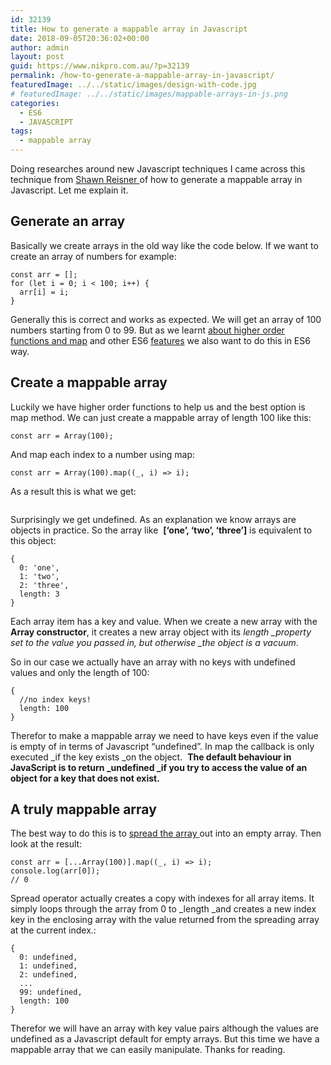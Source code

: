 ```yaml
---
id: 32139
title: How to generate a mappable array in Javascript
date: 2018-09-05T20:36:02+00:00
author: admin
layout: post
guid: https://www.nikpro.com.au/?p=32139
permalink: /how-to-generate-a-mappable-array-in-javascript/
featuredImage: ../../static/images/design-with-code.jpg
# featuredImage: ../../static/images/mappable-arrays-in-js.png
categories:
  - ES6
  - JAVASCRIPT
tags:
  - mappable array
---
```


Doing researches around new Javascript techniques I came across this technique from <a href="https://itnext.io/@shawn.webdev?source=post_header_lockup" target="_blank" rel="noopener noreferrer">Shawn Reisner </a>of how to generate a mappable array in Javascript. Let me explain it.

## Generate an array

Basically we create arrays in the old way like the code below. If we want to create an array of numbers for example:

```
const arr = [];
for (let i = 0; i < 100; i++) {
  arr[i] = i;
}
```

Generally this is correct and works as expected. We will get an array of 100 numbers starting from 0 to 99. But as we learnt [about higher order functions and map](https://www.nikpro.com.au/javascript-es6-maps-with-examples/) and other ES6 [features](https://nikpro.com.au/category/es6) we also want to do this in ES6 way.

## Create a mappable array

Luckily we have higher order functions to help us and the best option is map method. We can just create a mappable array of length 100 like this:

```
const arr = Array(100);
```

And map each index to a number using map:

```
const arr = Array(100).map((_, i) => i);
```

As a result this is what we get:<figure class="wp-block-image">

<img src="https://www.nikpro.com.aumapable-array.png" alt="" class="wp-image-32140" srcset="https://testgatsby.localmapable-array.png 800w, https://testgatsby.localmapable-array-300x152.png 300w, https://testgatsby.localmapable-array-768x389.png 768w" sizes="(max-width: 800px) 100vw, 800px" /> </figure>

Surprisingly we get undefined. As an explanation we know arrays are objects in practice. So the array like  **[&#8216;one&#8217;, &#8216;two&#8217;, &#8216;three&#8217;]** is equivalent to this object:

```
{
  0: 'one',
  1: 'two',
  2: 'three',
  length: 3
}
```

Each array item has a key and value. When we create a new array with the **Array constructor**, it creates a new array object with its *length _property set to the value you passed in, but otherwise _the object is a vacuum*.

So in our case we actually have an array with no keys with undefined  values and only the length of 100:

```
{
  //no index keys!
  length: 100
}
```

Therefor to make a mappable array we need to have keys even if the value is empty of in terms of Javascript &#8220;undefined&#8221;. In map the callback is only executed _if the key exists _on the object.  **The default behaviour in JavaScript is to return _undefined _if you try to access the value of an object for a key that does not exist.**

## A truly mappable array

The best way to do this is to [spread the array ](https://www.nikpro.com.au/what-is-spread-syntax-in-es6-and-how-to-use-it/)out into an empty array. Then look at the result:

```
const arr = [...Array(100)].map((_, i) => i);
console.log(arr[0]);
// 0
```

Spread operator actually creates a copy with indexes for all array items. It simply loops through the array from 0 to _length _and creates a new index key in the enclosing array with the value returned from the spreading array at the current index.:

```
{
  0: undefined,
  1: undefined,
  2: undefined,
  ...
  99: undefined,
  length: 100
}
```

Therefor we will have an array with key value pairs although the values are undefined as a Javascript default for empty arrays. But this time we have a mappable array that we can easily manipulate. Thanks for reading.
